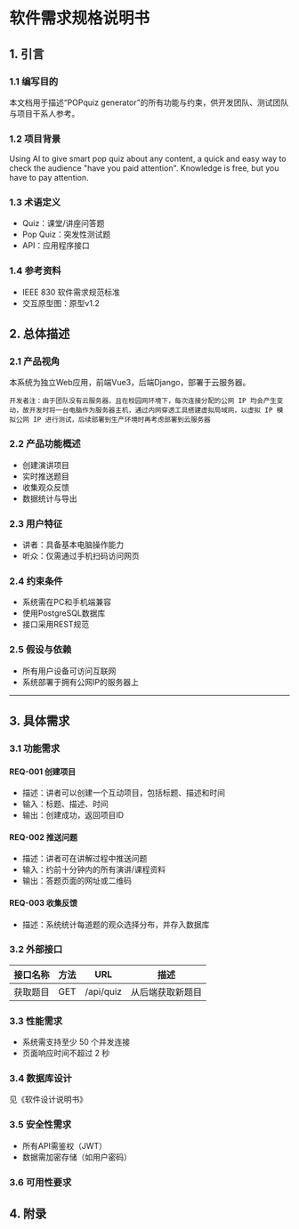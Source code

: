 # 软件需求规格说明书

## 1. 引言
### 1.1 编写目的
本文档用于描述“POPquiz generator”的所有功能与约束，供开发团队、测试团队与项目干系人参考。

### 1.2 项目背景
Using AI to give smart pop quiz about any content, a quick and easy way to check the audience "have you paid attention". Knowledge is free, but you have to pay attention.

### 1.3 术语定义
- Quiz：课堂/讲座问答题
- Pop Quiz：突发性测试题
- API：应用程序接口

### 1.4 参考资料
- IEEE 830 软件需求规范标准
- 交互原型图：原型v1.2


## 2. 总体描述
### 2.1 产品视角
本系统为独立Web应用，前端Vue3，后端Django，部署于云服务器。

`开发者注：由于团队没有云服务器，且在校园网环境下，每次连接分配的公网 IP 均会产生变动，故开发时将一台电脑作为服务器主机，通过内网穿透工具搭建虚拟局域网，以虚拟 IP 模拟公网 IP 进行测试，后续部署到生产环境时再考虑部署到云服务器`

### 2.2 产品功能概述
- 创建演讲项目
- 实时推送题目
- 收集观众反馈
- 数据统计与导出

### 2.3 用户特征
- 讲者：具备基本电脑操作能力
- 听众：仅需通过手机扫码访问网页

### 2.4 约束条件
- 系统需在PC和手机端兼容
- 使用PostgreSQL数据库
- 接口采用REST规范

### 2.5 假设与依赖
- 所有用户设备可访问互联网
- 系统部署于拥有公网IP的服务器上

---

## 3. 具体需求

### 3.1 功能需求

#### REQ-001 创建项目
- 描述：讲者可以创建一个互动项目，包括标题、描述和时间
- 输入：标题、描述、时间
- 输出：创建成功，返回项目ID

#### REQ-002 推送问题
- 描述：讲者可在讲解过程中推送问题
- 输入：约前十分钟内的所有演讲/课程资料
- 输出：答题页面的网址或二维码

#### REQ-003 收集反馈
- 描述：系统统计每道题的观众选择分布，并存入数据库


### 3.2 外部接口

| 接口名称 | 方法  | URL       | 描述       |
|------|-----|-----------|----------|
| 获取题目 | GET | /api/quiz | 从后端获取新题目 |

### 3.3 性能需求
- 系统需支持至少 50 个并发连接
- 页面响应时间不超过 2 秒

### 3.4 数据库设计
见《软件设计说明书》

### 3.5 安全性需求
- 所有API需鉴权（JWT）
- 数据需加密存储（如用户密码）

### 3.6 可用性要求

## 4. 附录


